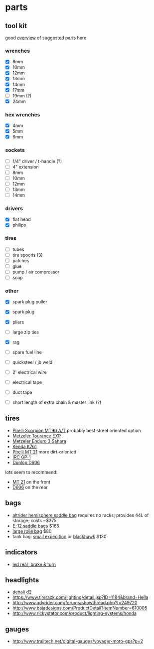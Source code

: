 # parts

## tool kit

good [overview](http://www.advrider.com/forums/showthread.php?t=262998) of
suggested parts here

### wrenches

- [x] 8mm
- [x] 10mm
- [x] 12mm
- [x] 13mm
- [x] 14mm
- [x] 17mm
- [ ] 19mm (?)
- [x] 24mm

### hex wrenches

- [x] 4mm
- [x] 5mm
- [x] 6mm

### sockets

- [ ] 1/4" driver / t-handle (?)
- [ ] 4" extension
- [ ] 8mm
- [ ] 10mm
- [ ] 12mm
- [ ] 13mm
- [ ] 14mm

### drivers

- [x] flat head
- [x] philips

### tires

- [ ] tubes
- [ ] tire spoons (3)
- [ ] patches
- [ ] glue
- [ ] pump / air compressor
- [ ] soap

### other

- [x] spark plug puller
- [x] spark plug
- [x] pliers
- [ ] large zip ties
- [x] rag
- [ ] spare fuel line
- [ ] quicksteel / jb weld
- [ ] 2' electrical wire
- [ ] electrical tape
- [ ] duct tape
- [ ] short length of extra chain & master link (?)


## tires

- [Pirelli Scorpion MT90 A/T][scorpion] probably best street oriented option
- [Metzeler Tourance EXP](http://www.bikebandit.com/tires-tubes/motorcycle-tires/metzeler-tourance-exp-motorcycle-tire)
- [Metzeler Enduro 3 Sahara](http://www.bikebandit.com/tires-tubes/motorcycle-tires/metzeler-enduro-3-sahara-motorcycle-tire?b=156390)
- [Kenda K761](http://www.bikebandit.com/tires-tubes/motorcycle-tires/kenda-k761-dual-sport-tire?b=3077746)
- [Pirelli MT 21][mt21] more dirt-oriented
- [IRC GP-1](http://www.bikebandit.com/tires-tubes/motorcycle-tires/irc-gp-110-motorcycle-tire?b=45066)
- [Dunlop D606][d606]

lots seem to recommend:
- [MT 21][mt21] on the front
- [D606][d606] on the rear

[mt21]: http://www.motorcycle-superstore.com/5416/i/pirelli-mt-21-rallycross-rear-tire
[d606]: http://www.bikebandit.com/tires-tubes/motorcycle-tires/dunlop-d606-motorcycle-tire
[scorpion]: http://www.bikebandit.com/tires-tubes/motorcycle-tires/pirelli-scorpion-mt90-a-t-motorcycle-tire?b=275578


## bags

- [altrider hemisphere saddle bag](http://www.altrider.com/altrider-hemisphere-saddlebag/pid/1467/cid/14)
  requires no racks; provides 44L of storage; costs ~$375
- [E-12 saddle bags](http://wolfmanluggage.com/products/e-12-saddle-bags) $165
- [large rolie bag](http://wolfmanluggage.com/products/large-rolie-bag) $80
- tank bag: [small expedition](http://wolfmanluggage.com/products/small-expedition-tank-bag)
  or [blackhawk](http://wolfmanluggage.com/products/blackhawk-tank-bag) $130

## indicators

- [led rear, brake & turn](http://www.twistedthrottle.com/admore-lighting-led-light-bar-mini-with-running-brake-and-progressive-amber-turn-signals)


## headlights

- [denali d2](http://www.twistedthrottle.com/denali-d2d-dual-intensity-led-lighting-2-light-kit-with-full-wiring-harness-and-m8-mount)
- https://www.tirerack.com/lighting/detail.jsp?ID=1184&brand=Hella
- http://www.advrider.com/forums/showthread.php?t=249720
- http://www.bajadesigns.com/ProductDetail?ItemNumber=610005
- http://www.rickystator.com/product/lighting-systems/honda

## gauges

- http://www.trailtech.net/digital-gauges/voyager-moto-gps?p=2
